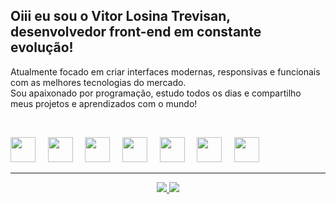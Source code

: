 ## Oiii eu sou o Vitor Losina Trevisan, desenvolvedor front-end em constante evolução!

Atualmente focado em criar interfaces modernas, responsivas e funcionais com as melhores tecnologias do mercado.  
Sou apaixonado por programação, estudo todos os dias e compartilho meus projetos e aprendizados com o mundo!

<br>

<p align="left">
  <img src="https://cdn.jsdelivr.net/gh/devicons/devicon/icons/react/react-original.svg" width="40"/>
  &nbsp;&nbsp;&nbsp;
  <img src="https://cdn.jsdelivr.net/gh/devicons/devicon/icons/javascript/javascript-original.svg" width="40"/>
  &nbsp;&nbsp;&nbsp;
  <img src="https://cdn.jsdelivr.net/gh/devicons/devicon/icons/html5/html5-original.svg" width="40"/>
  &nbsp;&nbsp;&nbsp;
  <img src="https://cdn.jsdelivr.net/gh/devicons/devicon/icons/css3/css3-original.svg" width="40"/>
  &nbsp;&nbsp;&nbsp;
  <img src="https://cdn.jsdelivr.net/gh/devicons/devicon/icons/sass/sass-original.svg" width="40"/>
  &nbsp;&nbsp;&nbsp;
  <img src="https://cdn.jsdelivr.net/gh/devicons/devicon/icons/bootstrap/bootstrap-original.svg" width="40"/>
  &nbsp;&nbsp;&nbsp;
  <img src="https://www.vectorlogo.zone/logos/tailwindcss/tailwindcss-icon.svg" width="40"/>
</p>

---

<p align="center">
  <a href="https://www.linkedin.com/in//vitor-trevisan-143467354" target="_blank">
    <img src="https://img.shields.io/badge/LinkedIn-0077B5?style=for-the-badge&logo=linkedin&logoColor=white" />
  </a>
  <a href="https://vitorportifolio42.netlify.app" target="_blank">
    <img src="https://img.shields.io/badge/Portfólio-111111?style=for-the-badge&logo=vercel&logoColor=white" />
  </a>
</p>
